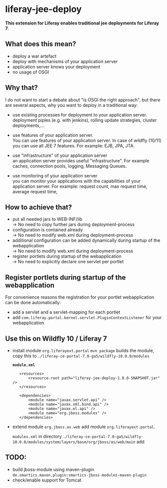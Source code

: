 # liferay-jee-deploy

**This extension for Liferay enables traditional jee deployments for Liferay 7**.

## What does this mean?
- deploy a war artefact
- deploy with mechanisms of your application server
- application server knows your deployment
- no usage of OSGI

## Why that?

I do not want to start a debate about "is OSGI the right approach", but there
are several aspects, why you want to deploy in a traditional way:

*    use existing processes for deployment to your application server.          
	deployment piples (e.g. with jenkins), rolling update strategies, 
    cluster deployments,...

*    use features of your application server.      
     You can use features of your application server. In case of wildfly (10/11)
     you can use all JEE 7 features. For example: EJB, JPA, JTA.
     
*    use "infrastructure" of your application server  
     an application server provides useful "infrastructure". For example caches,
     connection pools, logging, Messaging Queues. 
 
*    use monitoring of your application server  
     you can monitor your applications with the capabilities of your application
     server. For example: request count, max request time, average request time, 

     
## How to achieve that?
*    put all needed jars to WEB-INF/lib  
     &rarr; No need to copy further jars during deployment-process
*    configuration is contained already  
     &rarr; No need to modify web.xml during deployment-process
*    additional configuration can be added dynamically during startup of the webapplication  
     &rarr; No need to modify web.xml during deployment-process
*    register portlets during startup of the webapplication  
     &rarr; No need to explicitly declare one servlet per portlet 
      
## Register portlets during startup of the webapplication

For convenience reasons the registration for your portlet webapplication can 
be done automatically:

*    add a servlet and a servlet-mapping for each portlet
*    add `com.liferay.portal.kernel.servlet.PluginContextListener` for your
     webapplication
     
## Use this on Wildfly 10 / Liferay 7

*    install module `org.liferayext.portal`
     `mvn package` builds the module, copy this to `./liferay-ce-portal-7.0-ga5/wildfly-10.0.0/modules`

     **`module.xml`**
    
		<?xml version="1.0" encoding="UTF-8"?>
        <module xmlns="urn:jboss:module:1.1" name="org.liferayext.portal">

        	<resources>
	        	<resource-root path="liferay-jee-deploy-1.0.0-SNAPSHOT.jar" />
	    	</resources>

	    	<dependencies>
	    		<module name="javax.servlet.api" />
	    		<module name="javax.xml.bind.api" />
	    		<module name="javax.el.api" />
	    		<module name="org.jboss.modules" />
	    	</dependencies>
    	</module> 

*    extend module `org.jboss.as.web`
     add module `org.liferayext.portal`.
     
     `modules.xml` in directory `./liferay-ce-portal-7.0-ga5/wildfly-10.0.0/modules/system/layers/base/org/jboss/as/web/main` add
     
		<module name="org.liferayext.portal" services="export" />


## TODO:
*    build jboss-module using maven-plugin `de.smartics.maven.plugin:smartics-jboss-modules-maven-plugin`
*    check/enable support for Tomcat
     
    